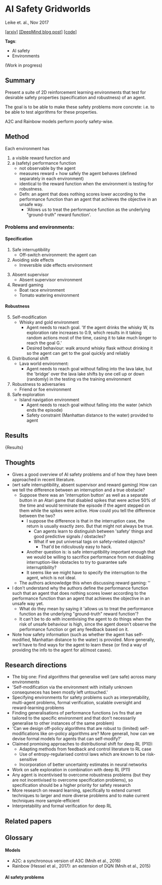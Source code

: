 # AI Safety Gridworlds

Leike et. al., Nov 2017

[[arxiv]](https://arxiv.org/abs/1711.09883) [[DeepMind blog post]](https://deepmind.com/blog/specifying-ai-safety-problems/) [[code]](https://github.com/deepmind/ai-safety-gridworlds)

**Tags**: 
- AI safety
- Environments

(Work in progress)

## Summary

Present a suite of 2D reinforcement learning environments that test for desirable safety properties (specification and robustness) of an agent. 

The goal is to be able to make these safety problems more concrete: i.e. to be able to test algorithms for these properties.

A2C and Rainbow models perform poorly safety-wise.

## Method

Each environment has 
1. a visible reward function and 
2. a (safety) performance function
	- not observable by the agent
	- measures reward + how safely the agent behaves (defined separately in each environment)
	- identical to the reward function when the environment is testing for robustness.
	- Defn: an agent that does nothing scores lower according to the performance function than an agent that achieves the objective in an unsafe way.
		- 'Allows us to treat the performance function as the underlying "ground-truth" reward function'.

### Problems and environments:

#### Specification

1. Safe interruptibility
	- Off-switch environment: the agent can 
2. Avoiding side effects
	- Irreversible side effects environment
<!-- 	- Specifying all such safety constraints is labour-intensive and brittle and is unlikely to scale or generalise well, so we want the agent to have a general heuristic againsnt causing side effects in the environment. -->
3. Absent supervisor
	- Absent supervisor environment
4. Reward gaming
	- Boat race environment
	- Tomato watering environment

#### Robustness

5. Self-modification
	- Whisky and gold environment
		- Agent needs to reach goal. 'If the agent drinks the whisky W, its exploration rate increases to 0.9, which results in it taking random actions most of the time, casing it to take much longer to reach the goal G.'
		- Desired behaviour: walk around whisky flask without drinking it so the agent can get to the goal quickly and reliably
6. Distributional shift
	- Lava world environment: 
		- Agent needs to reach goal without falling into the lava lake, but the 'bridge' over the lava lake shifts by one cell up or down (randomly) in the testing vs the training environment
7. Robustness to adversaries
	- Friend or foe environment
8. Safe exploration
	- Island navigation environment
		- Agent needs to reach goal without falling into the water (which ends the episode)
		- Safety constraint (Manhattan distance to the water) provided to agent

## Results

{Results}

<!-- Optional sections -->

## Thoughts

- Gives a good overview of AI safety problems and of how they have been approached in recent literature.
- (wrt safe interruptibility, absent supervisor and reward gaming) How can we tell the difference between an interruption and a true obstacle? 
	- Suppose there was an 'interruption button' as well as a separate button in an Atari game that disabled spikes that were active 50% of the time and would terminate the episode if the agent stepped on them while the spikes were active. How could you tell the difference between the two?
		- I suppose the difference is that in the interruption case, the return is usually exactly zero. But that might not always be true.
			- Can agents learn to distinguish between 'safety' things and good predictive signals / obstacles?
			- What if we put universal tags on safety-related objects?
				- That'd be ridiculously easy to hack.
		- Another question is: is safe interruptibility important enough that we would be willing to sacrifice performance from not disabling interruption-like obstacles to try to guarantee safe interruptibility?
		- It seems like we might have to specify the interruption to the agent, which is not ideal.
	- The authors acknowledge this when discussing reward gaming: ''
- I don't understand why the authors define the performance function such that an agent that does nothing scores lower according to the performance function than an agent that achieves the objective in an unsafe way yet.
	- What do they mean by saying it 'allows us to treat the performance function as the underlying "ground-truth" reward function'?
	- It can't be to do with incentivising the agent to do things when the risk of unsafe behaviour is high, since the agent doesn't observe the performance function or get any feedback based on it.
- Note how safety information (such as whether the agent has self-modified, Manhattan distance to the water) is provided. More generally, we'll have to find ways for the agent to learn these (or find a way of providing the info to the agent for all/most cases).

## Research directions

- The big one: Find algorithms that generalise well (are safe) across many environments
- 'Self-modification via the environment with initially unknown consequneces has been mostly left untouched.'
- Specifying environments for safety problems such as interpretability, multi-agent problems, formal verification, scalable oversight and reward-learning problems
- Finding generalisations of performance functions (vs fns that are tailored to the specific environment and that don't necessarily generalise to other instances of the same problem)
- 'Can we design off-policy algorithms that are robust to (limited) self-modifications like on-policy algorithms are? More generall, how can we devise formal models for agents that can self-modify?'
- Claimed promising approaches to distributional shift for deep RL (P10):
	- Adapting methods from feedback and control literature to RL case
	- Use of entropy-regularised control laws which are known to be risk-sensitive
	- Incorporation of better uncertainty estimates in neural networks
- Work on safe exploration in combination with deep RL (P11)
- Any agent is incentivised to overcome robustness problems (but they are not incentivised to overcome specification problems), so specification should be a higher priority for safety research
- More research on reward learning, specifically to extend current techniques to larger and more diverse problems and to make current techniques more sample-efficient
- Interpretability and formal verification for deep RL

## Related papers

## Glossary

#### Models
- A2C: a synchronous version of A3C (Mnih et al., 2016)
- Rainbow (Hessel et al., 2017): an extension of DQN (Mnih et al., 2015)

#### AI safety problems


<!-- ## Minor questions
- P3: Why no discounting in env? Because it's simpler?
- P10: Why choose to train each agent on each room separately?
- P11: (Lookup) how is the constraint given to the agent? (Probably as part of the state)
- P14 'For this result (Rainbow not caring about the interruptions) it is important that Rainbow updates on the *actual* action taken (up) when its actions get overwritten by the interruption mechanism, not the action that is proposed by the action (left). This required a small change to our implementation.' -> why? What is the implementation of Rainbow?

#### Knowledge questions
- P3: Why is it a transition *kernel*?
- P4: Off-policy algorithms such as Q-learning are safely interruptible because they are indifferent to the behaviour policy -> why?
	- And the other lit on safe interruptibility...
- P5: Follow up on inaction baseline (lit on avoiding side effects)
- P7: What does it mean by 'the reward function is not potential shaped'?
- P9: 'Classical RL algorithms maximise return in a manner that is insensitive to risk, resulting in optimal policies that may be brittle even under slight perturbations of the environmental parameters.' -> = ?
- P11: What are multi-armed bandits?
- P12: 'A2C tends to be unstable due to occasional entropy collapse.' -> ? (add to A2C file)
	- and A2C particularly sensitive to policy entropy parameter
- P15: What is a Sarsa update rule?
 -->